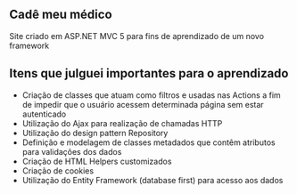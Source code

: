 ## Cadê meu médico
Site criado em ASP.NET MVC 5 para fins de aprendizado de um novo framework

## Itens que julguei importantes para o aprendizado
- Criação de classes que atuam como filtros e usadas nas Actions a fim de impedir que o usuário acessem determinada página sem estar autenticado
- Utilização do Ajax para realização de chamadas HTTP
- Utilização do design pattern Repository
- Definição e modelagem de classes metadados que contêm atributos para validações dos dados
- Criação de HTML Helpers customizados
- Criação de cookies
- Utilização do Entity Framework (database first) para acesso aos dados
